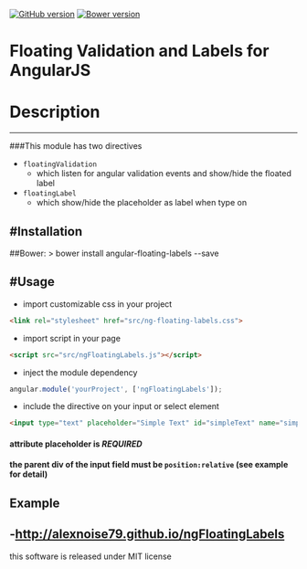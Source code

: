 [![GitHub version](https://badge.fury.io/gh/https%3A%2F%2Fgithub.com%2Falexnoise79%2FngFloatingLabels.svg)](https://github.com/alexnoise79/ngFloatingLabels) [![Bower version](https://badge.fury.io/bo/angular-floating-labels.svg)](http://badge.fury.io/bo/angular-floating-labels)

Floating Validation and Labels for AngularJS
======================

# Description
---------
###This module has two directives
- `floatingValidation`
  - which listen for angular validation events and show/hide the floated label
- `floatingLabel`
  - which show/hide the placeholder as label when type on

#Installation
---------
##Bower:
    > bower install angular-floating-labels --save

#Usage
---------
- import customizable css in your project

```html
<link rel="stylesheet" href="src/ng-floating-labels.css">
```
- import script in your page

```html
<script src="src/ngFloatingLabels.js"></script>
```
- inject the module dependency

```js
angular.module('yourProject', ['ngFloatingLabels']);
```
- include the directive on your input or select element

```html
<input type="text" placeholder="Simple Text" id="simpleText" name="simpleText" ng-model="simpleText" required floating-validation/>
```

#### attribute placeholder is *REQUIRED*
#### the parent div of the input field must be ```position:relative``` (see example for detail)

Example
---------
-http://alexnoise79.github.io/ngFloatingLabels
---------

this software is released under MIT license
